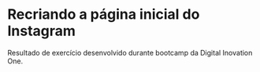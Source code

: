 # Recriando a página inicial do Instagram
Resultado de exercício desenvolvido durante bootcamp da Digital Inovation One.
